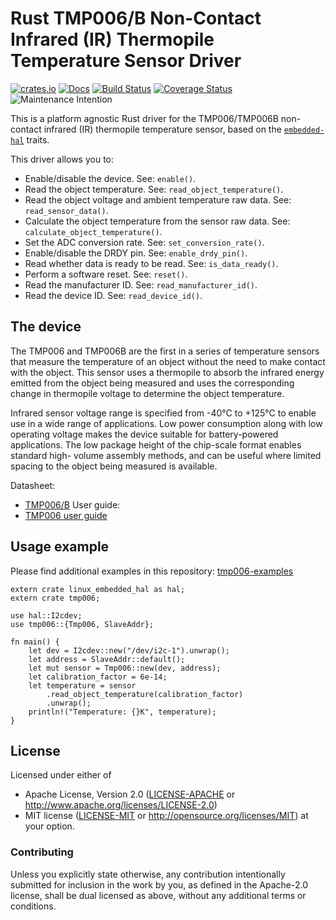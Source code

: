 # Rust TMP006/B Non-Contact Infrared (IR) Thermopile Temperature Sensor Driver

[![crates.io](https://img.shields.io/crates/v/tmp006.svg)](https://crates.io/crates/tmp006)
[![Docs](https://docs.rs/tmp006/badge.svg)](https://docs.rs/tmp006)
[![Build Status](https://travis-ci.org/eldruin/tmp006-rs.svg?branch=master)](https://travis-ci.org/eldruin/tmp006-rs)
[![Coverage Status](https://coveralls.io/repos/github/eldruin/tmp006-rs/badge.svg?branch=master)](https://coveralls.io/github/eldruin/tmp006-rs?branch=master)
![Maintenance Intention](https://img.shields.io/badge/maintenance-actively--developed-brightgreen.svg)

This is a platform agnostic Rust driver for the TMP006/TMP006B non-contact
infrared (IR) thermopile temperature sensor, based on the
[`embedded-hal`] traits.

[`embedded-hal`]: https://github.com/rust-embedded/embedded-hal

This driver allows you to:
- Enable/disable the device. See: `enable()`.
- Read the object temperature. See: `read_object_temperature()`.
- Read the object voltage and ambient temperature raw data. See: `read_sensor_data()`.
- Calculate the object temperature from the sensor raw data. See: `calculate_object_temperature()`.
- Set the ADC conversion rate. See: `set_conversion_rate()`.
- Enable/disable the DRDY pin. See: `enable_drdy_pin()`.
- Read whether data is ready to be read. See: `is_data_ready()`.
- Perform a software reset. See: `reset()`.
- Read the manufacturer ID. See: `read_manufacturer_id()`.
- Read the device ID. See: `read_device_id()`.

## The device

The TMP006 and TMP006B are the first in a series of temperature sensors
that measure the temperature of an object without the need to make contact
with the object. This sensor uses a thermopile to absorb the infrared
energy emitted from the object being measured and uses the corresponding
change in thermopile voltage to determine the object temperature.

Infrared sensor voltage range is specified from -40°C to +125°C to enable
use in a wide range of applications. Low power consumption along with low
operating voltage makes the device suitable for battery-powered
applications. The low package height of the chip-scale format enables
standard high- volume assembly methods, and can be useful where limited
spacing to the object being measured is available.

Datasheet:
- [TMP006/B](http://www.ti.com/ww/eu/sensampbook/tmp006.pdf)
User guide:
- [TMP006 user guide](https://cdn-shop.adafruit.com/datasheets/tmp006ug.pdf)

## Usage example

Please find additional examples in this repository: [tmp006-examples]

[tmp006-examples]: https://github.com/eldruin/tmp006-examples

```no_run
extern crate linux_embedded_hal as hal;
extern crate tmp006;

use hal::I2cdev;
use tmp006::{Tmp006, SlaveAddr};

fn main() {
    let dev = I2cdev::new("/dev/i2c-1").unwrap();
    let address = SlaveAddr::default();
    let mut sensor = Tmp006::new(dev, address);
    let calibration_factor = 6e-14;
    let temperature = sensor
        .read_object_temperature(calibration_factor)
        .unwrap();
    println!("Temperature: {}K", temperature);
}
```

## License

Licensed under either of

 * Apache License, Version 2.0 ([LICENSE-APACHE](LICENSE-APACHE) or
   http://www.apache.org/licenses/LICENSE-2.0)
 * MIT license ([LICENSE-MIT](LICENSE-MIT) or
   http://opensource.org/licenses/MIT) at your option.

### Contributing

Unless you explicitly state otherwise, any contribution intentionally submitted
for inclusion in the work by you, as defined in the Apache-2.0 license, shall
be dual licensed as above, without any additional terms or conditions.

